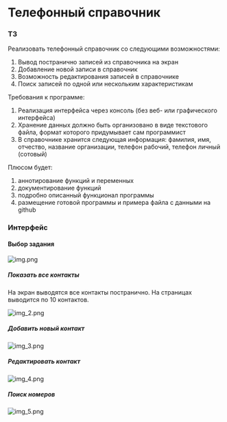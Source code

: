 # Телефонный справочник

### ТЗ
Реализовать телефонный справочник со следующими возможностями:
1. Вывод постранично записей из справочника на экран
2. Добавление новой записи в справочник
3. Возможность редактирования записей в справочнике
4. Поиск записей по одной или нескольким характеристикам

Требования к программе:
1. Реализация интерфейса через консоль (без веб- или графического интерфейса)
2. Хранение данных должно быть организовано в виде текстового файла, формат которого придумывает сам программист
3. В справочнике хранится следующая информация: фамилия, имя, отчество, название организации, телефон рабочий, телефон личный (сотовый)

Плюсом будет:
1. аннотирование функций и переменных
2. документирование функций
3. подробно описанный функционал программы
4. размещение готовой программы и примера файла с данными на github

### Интерфейс

#### Выбор задания
![img.png](img.png)

##### Показать все контакты

На экран выводятся все контакты постранично. На страницах выводится по 10 контактов.

![img_2.png](img_2.png)


##### Добавить новый контакт

![img_3.png](img_3.png)

##### Редактировать контакт

![img_4.png](img_4.png)


##### Поиск номеров

![img_5.png](img_5.png)